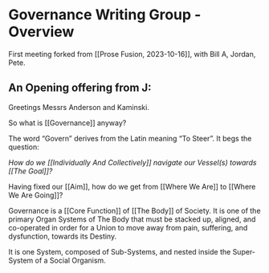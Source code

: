 # Governance Writing Group - Overview

First meeting forked from [[Prose Fusion, 2023-10-16]], with Bill A, Jordan, Pete.

## An Opening offering from J: 

Greetings Messrs Anderson and Kaminski. 

So what is [[Governance]] anyway?

The word “Govern” derives from the Latin meaning “To Steer”. It begs the question: 

_How do we [[Individually And Collectively]] navigate our Vessel(s) towards [[The Goal]]?_  

Having fixed our [[Aim]], how do we get from [[Where We Are]] to [[Where We Are Going]]? 

Governance is a [[Core Function]] of [[The Body]] of Society. It is one of the primary Organ Systems of The Body that must be stacked up, aligned, and co-operated in order for a Union to move away from pain, suffering, and dysfunction, towards its Destiny. 

It is one System, composed of Sub-Systems, and nested inside the Super-System of a Social Organism.

